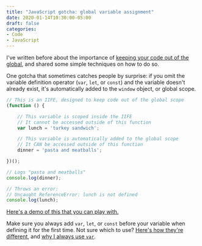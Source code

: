 ```yaml
---
title: "JavaScript gotcha: global variable assignment"
date: 2020-01-14T10:30:00-05:00
draft: false
categories:
- Code
- JavaScript
---
```


I've written before about the importance of [keeping your code out of the global](/keeping-your-javascript-out-of-the-global-scope-and-why-you-want-to/), and shared some simple techniques on how to do so.

One gotcha that sometimes catches people by surprise: if you omit the variable definition operator (`var`, `let`, or `const`) and the variable doesn't already exist, it's automatically added to the `window` object, or global scope.

```js
// This is an IIFE, designed to keep code out of the global scope
(function () {

	// This variable is scoped inside the IIFE
	// It cannot be accessed outside of this function
	var lunch = 'turkey sandwich';

	// This variable is automatically added to the global scope
	// It CAN be accessed outside of this function
	dinner = 'pasta and meatballs';

})();

// Logs "pasta and meatballs"
console.log(dinner);

// Throws an error:
// Uncaught ReferenceError: lunch is not defined
console.log(lunch);
```

[Here's a demo of this that you can play with.](https://codepen.io/cferdinandi/pen/PowBZEM)

Make sure you always add `var`, `let`, or `const` before your variable when defining it for the first time. Not sure which to use? [Here's how they're different](/let-var-and-const/), and [why I always use `var`](/why-i-dont-use-let-const-or-fat-arrow-functions-and-you-shouldnt-either/).
